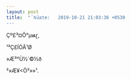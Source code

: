 ```yaml
---
layout: post
title:  "´Ӿüate:   2019-10-21 21:03:36 +0530
---
```

Çº£³¤Ô°µѩɽ,

¹³Ç£ÍÓÃ¹Ø

»Æ³°Ù½´©½ð

²»Æ¥<Ö²»»¹.
